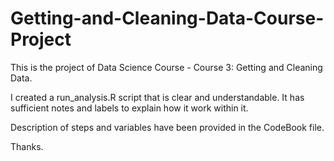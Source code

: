 # Getting-and-Cleaning-Data-Course-Project
This is the project of Data Science Course - Course 3: Getting and Cleaning Data.

I created a run_analysis.R script that is clear and understandable. It has sufficient notes and labels to explain how it work within it.

Description of steps and variables have been provided in the CodeBook file.

Thanks.

